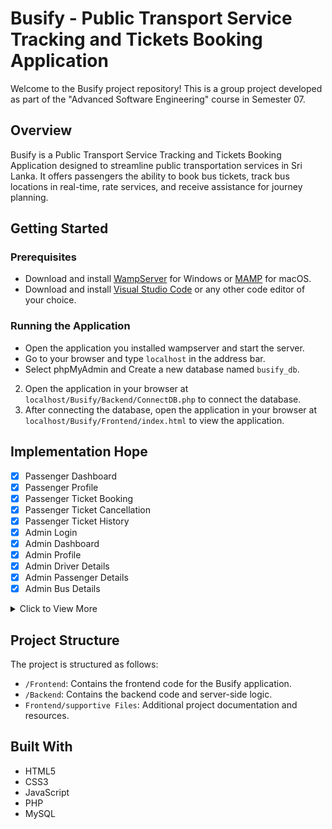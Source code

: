 # Busify - Public Transport Service Tracking and Tickets Booking Application

Welcome to the Busify project repository! This is a group project developed as part of the "Advanced Software Engineering" course in Semester 07.

## Overview

Busify is a Public Transport Service Tracking and Tickets Booking Application designed to streamline public transportation services in Sri Lanka. It offers passengers the ability to book bus tickets, track bus locations in real-time, rate services, and receive assistance for journey planning.

## Getting Started

### Prerequisites

- Download and install [WampServer](https://www.wampserver.com/en/) for Windows or [MAMP](https://www.mamp.info/en/downloads/) for macOS.
- Download and install [Visual Studio Code](https://code.visualstudio.com/download) or any other code editor of your choice.

### Running the Application

- Open the application you installed wampserver and start the server.
- Go to your browser and type `localhost` in the address bar.
- Select phpMyAdmin and Create a new database named `busify_db`.

2. Open the application in your browser at `localhost/Busify/Backend/ConnectDB.php` to connect the database.
3. After connecting the database, open the application in your browser at `localhost/Busify/Frontend/index.html` to view the application.

## Implementation Hope

- [x] Passenger Dashboard
- [x] Passenger Profile
- [x] Passenger Ticket Booking
- [x] Passenger Ticket Cancellation
- [x] Passenger Ticket History
- [x] Admin Login
- [x] Admin Dashboard
- [x] Admin Profile
- [x] Admin Driver Details
- [x] Admin Passenger Details
- [x] Admin Bus Details
<details>
<summary>Click to View More</summary>
<ul>
<li>Passenger Feedback</li>
<li>Passenger Journey Planner</li>
<li>Passenger Help</li>
<li>Driver Signup</li>
<li>Driver Login</li>
<li>Driver Dashboard</li>
<li>Driver Profile</li>
<li>Driver Bus Registration</li>
<li>Driver Bus Details</li>
<li>Driver Bus Location</li>
<li>Driver Bus Route</li>
<li>Driver Bus Schedule</li>
<li>Driver Bus History</li>
<li>Driver Feedback</li>
<li>Driver Help</li>
<li>Admin Feedback</li>
<li>Admin ticket</li>
</ul>
</details>

## Project Structure

The project is structured as follows:

- `/Frontend`: Contains the frontend code for the Busify application.
- `/Backend`: Contains the backend code and server-side logic.
- `Frontend/supportive Files`: Additional project documentation and resources.

## Built With

- HTML5
- CSS3
- JavaScript
- PHP
- MySQL
